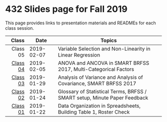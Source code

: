 # 432 Slides page for Fall 2019

This page provides links to presentation materials and READMEs for each class session.

Class | Date | Topics
-------: | ------------- | ------------------------------------
Class 05 | 2019-02-07 | Variable Selection and Non-Linearity in Linear Regression
[Class 04](https://github.com/THOMASELOVE/2019-432/tree/master/slides/class04) | 2019-02-05 | ANOVA and ANCOVA in SMART BRFSS 2017, Multi-Categorical Factors
[Class 03](https://github.com/THOMASELOVE/2019-432/tree/master/slides/class03) | 2019-01-29 | Analysis of Variance and Analysis of Covariance, SMART BRFSS 2017
[Class 02](https://github.com/THOMASELOVE/2019-432/tree/master/slides/class02) | 2019-01-24 | Glossary of Statistical Terms, BRFSS / SMART setup, Minute Paper Feedback
[Class 01](https://github.com/THOMASELOVE/2019-432/tree/master/slides/class01) | 2019-01-22 | Data Organization in Spreadsheets, Building Table 1, Roster Check


